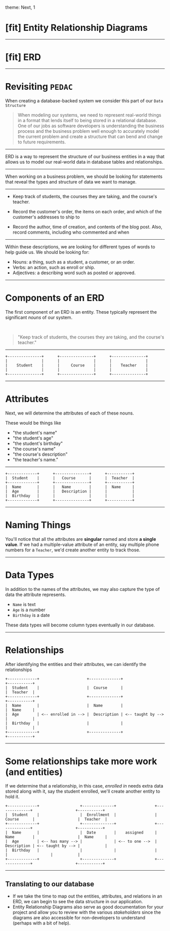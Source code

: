 theme: Next, 1

# [fit] Entity Relationship Diagrams

---

# [fit] ERD

---

# Revisiting `PEDAC`

When creating a database-backed system we consider this part of our `Data Structure`

> When modeling our systems, we need to represent real-world things in a format that lends itself to being stored in a relational database. One of our jobs as software developers is understanding the business process and the business problem well enough to accurately model the current problem and create a structure that can bend and change to future requirements.

---

ERD is a way to represent the structure of our business entities in a way that allows us to model our real-world data in database tables and relationships.

---

When working on a business problem, we should be looking for statements that reveal the types and structure of data we want to manage.

---

- Keep track of students, the courses they are taking, and the course's teacher.

- Record the customer's order, the items on each order, and which of the customer's addresses to ship to

- Record the author, time of creation, and contents of the blog post. Also, record comments, including who commented and when

---

Within these descriptions, we are looking for different types of words to help guide us. We should be looking for:

- Nouns: a thing, such as a student, a customer, or an order.
- Verbs: an action, such as enroll or ship.
- Adjectives: a describing word such as posted or approved.

---

# Components of an ERD

The first component of an ERD is an entity. These typically represent the significant _nouns_ of our system.

<br/>

> "Keep track of students, the courses they are taking, and the course's teacher."

---

```
+---------------+      +---------------+      +---------------+
|               |      |               |      |               |
|    Student    |      |     Course    |      |    Teacher    |
|               |      |               |      |               |
+---------------+      +---------------+      +---------------+
```

---

# Attributes

Next, we will determine the attributes of each of these nouns.

These would be things like

- "the student's name"
- "the student's age"
- "the student's birthday"
- "the course's name"
- "the course's description"
- "the teacher's name."

---

```
+-------------+      +---------------+      +-----------+
|  Student    |      |   Course      |      |  Teacher  |
+-------------+      +---------------+      +-----------+
|  Name       |      |   Name        |      |  Name     |
|  Age        |      |   Description |      |           |
|  Birthday   |      |               |      |           |
+-------------+      +---------------+      +-----------+
```

---

# Naming Things

You'll notice that all the attributes are **singular** named and store **a single value**. If we had a multiple-value attribute of an entity, say multiple phone numbers for a `Teacher`, we'd create another entity to track those.

---

# Data Types

In addition to the names of the attributes, we may also capture the type of data the attribute represents.

- `Name` is text
- `Age` is a number
- `Birthday` is a date

These data types will become column types eventually in our database.

---

# Relationships

After identifying the entities and their attributes, we can identify the relationships

```
+-------------+                     +--------------+                   +-----------+
|  Student    |                     |  Course      |                   |  Teacher  |
+-------------+                     +--------------+                   +-----------+
|  Name       |                     |  Name        |                   |  Name     |
|  Age        | <-- enrolled in --> |  Description | <-- taught by --> |           |
|  Birthday   |                     |              |                   |           |
+-------------+                     +--------------+                   +-----------+
```

---

# Some relationships take more work (and entities)

If we determine that a relationship, in this case, _enrolled in_ needs extra data stored along with it, say the student enrolled, we'll create another entity to hold it.

```
+-------------+                  +--------------+                 +--------------+                   +-----------+
|  Student    |                  |  Enrollment  |                 |  Course      |                   |  Teacher  |
+-------------+                  +--------------+                 +--------------+                   +-----------+
|  Name       |                  |  Date        |    assigned     |  Name        |                   |  Name     |
|  Age        | <-- has many --> |              | <-- to one -->  |  Description | <-- taught by --> |           |
|  Birthday   |                  |              |                 |              |                   |           |
+-------------+                  +--------------+                 +--------------+                   +-----------+
```

---

## Translating to our database

- If we take the time to map out the entities, attributes, and relations in an ERD, we can begin to see the data structure in our application.
- Entity Relationship Diagrams also serve as good documentation for your project and allow you to review with the various _stakeholders_ since the diagrams are also accessible for non-developers to understand (perhaps with a bit of help).
